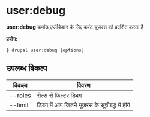 # user:debug
**user:debug** कमांड एप्लीकेशन के लिए करंट यूजरस को प्रदर्शित करता है

**प्रयोग:**
```
$ drupal user:debug [options] 
```

## उपलब्ध विकल्प
विकल्प | विवरण
-------|-------------
--roles | रोल्स से फिल्टर डिबग
--limit | डिबग में आप कितने यूजरस के सूचीबद्ध में होंगे
